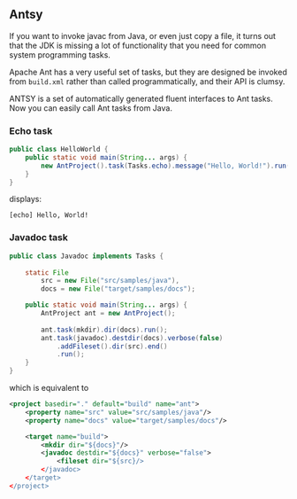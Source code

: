 ## Antsy

If you want to invoke javac from Java, or even just copy a file,
it turns out that the JDK is missing a lot of functionality that you need for common system programming tasks.

Apache Ant has a very useful set of tasks, but they are designed be invoked from `build.xml` rather than called programmatically,
and their API is clumsy.

ANTSY is a set of automatically generated fluent interfaces to Ant tasks.
Now you can easily call Ant tasks from Java.

### Echo task

```java
public class HelloWorld {
    public static void main(String... args) {
        new AntProject().task(Tasks.echo).message("Hello, World!").run();
    }
}
```

displays:

```
[echo] Hello, World!
```

### Javadoc task

```java
public class Javadoc implements Tasks {
    
    static File
        src = new File("src/samples/java"),
        docs = new File("target/samples/docs");

    public static void main(String... args) {
        AntProject ant = new AntProject();
        
        ant.task(mkdir).dir(docs).run();
        ant.task(javadoc).destdir(docs).verbose(false)
            .addFileset().dir(src).end()
            .run();
    }
}
```

which is equivalent to

```xml
<project basedir="." default="build" name="ant">
    <property name="src" value="src/samples/java"/>
    <property name="docs" value="target/samples/docs"/>

    <target name="build">
        <mkdir dir="${docs}"/>
        <javadoc destdir="${docs}" verbose="false">
            <fileset dir="${src}/>
        </javadoc>
    </target>
</project>
```